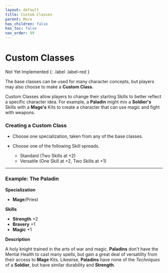 ```yaml
---
layout: default
title: Custom Classes
parent: More
has_children: false
has_toc: false
nav_order: 99
---
```


# Custom Classes

Not Yet Implemented
{: .label .label-red }

The base classes can be used for many character concepts, but players may also choose to make a **Custom Class**.

Custom Classes allow players to change their starting Skills to better reflect a specific character idea. For example, a **<span style="color: {{ site.paladin_color }}">Paladin</span>** might mix a **<span style="color: {{ site.soldier_color }}">Soldier's</span>** Skills with a **<span style="color: {{ site.mage_color }}">Mage's</span>** Kits to create a character that can use magic and fight with weapons.

### Creating a Custom Class

- Choose one specialization, taken from any of the base classes.

- Choose one of the following Skill spreads.

  - Standard (Two Skills at +2)
  - Versatile (One Skill at +2, Two Skills at +1)

---

### Example: **<span style="color: {{ site.paladin_color }}">The Paladin</span>**

**Specialization**

- **<span style="color: {{ site.mage_color }}">Mage</span>**/Priest

**Skills**

- **<span style="color: {{ site.soldier_color }}">Strength</span>** +2
- **<span style="color: {{ site.soldier_color }}">Bravery</span>** +1
- **<span style="color: {{ site.mage_color }}">Magic</span>** +1

**Description**

A holy knight trained in the arts of war and magic. **<span style="color: {{ site.paladin_color }}">Paladins</span>** don't have the Mental Health to cast many spells, but gain a great deal of versatility from their access to **<span style="color: {{ site.mage_color }}">Mage</span>** Kits. Likewise, **<span style="color: {{ site.paladin_color }}">Paladins</span>** have none of the _Techniques_ of a **<span style="color: {{ site.soldier_color }}">Soldier</span>**, but have similar durability and **<span style="color: {{ site.soldier_color }}">Strength</span>**.
